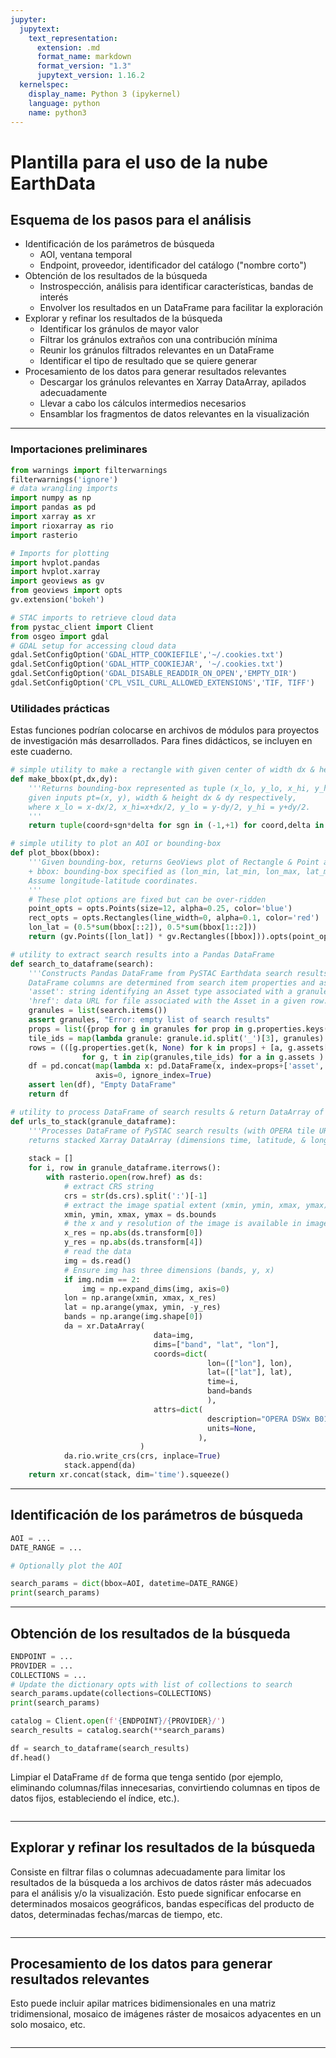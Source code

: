 ```yaml
---
jupyter:
  jupytext:
    text_representation:
      extension: .md
      format_name: markdown
      format_version: "1.3"
      jupytext_version: 1.16.2
  kernelspec:
    display_name: Python 3 (ipykernel)
    language: python
    name: python3
---
```


# Plantilla para el uso de la nube EarthData

## Esquema de los pasos para el análisis

<!-- #region jupyter={"source_hidden": true} -->

- Identificación de los parámetros de búsqueda
  - AOI, ventana temporal
  - Endpoint, proveedor, identificador del catálogo ("nombre corto")
- Obtención de los resultados de la búsqueda
  - Instrospección, análisis para identificar características, bandas de interés
  - Envolver los resultados en un DataFrame para facilitar la exploración
- Explorar y refinar los resultados de la búsqueda
  - Identificar los gránulos de mayor valor
  - Filtrar los gránulos extraños con una contribución mínima
  - Reunir los gránulos filtrados relevantes en un DataFrame
  - Identificar el tipo de resultado que se quiere generar
- Procesamiento de los datos para generar resultados relevantes
  - Descargar los gránulos relevantes en Xarray DataArray, apilados adecuadamente
  - Llevar a cabo los cálculos intermedios necesarios
  - Ensamblar los fragmentos de datos relevantes en la visualización

<!-- #endregion -->

---

### Importaciones preliminares

```python jupyter={"source_hidden": true}
from warnings import filterwarnings
filterwarnings('ignore')
# data wrangling imports
import numpy as np
import pandas as pd
import xarray as xr
import rioxarray as rio
import rasterio
```

```python jupyter={"source_hidden": true}
# Imports for plotting
import hvplot.pandas
import hvplot.xarray
import geoviews as gv
from geoviews import opts
gv.extension('bokeh')
```

```python jupyter={"source_hidden": true}
# STAC imports to retrieve cloud data
from pystac_client import Client
from osgeo import gdal
# GDAL setup for accessing cloud data
gdal.SetConfigOption('GDAL_HTTP_COOKIEFILE','~/.cookies.txt')
gdal.SetConfigOption('GDAL_HTTP_COOKIEJAR', '~/.cookies.txt')
gdal.SetConfigOption('GDAL_DISABLE_READDIR_ON_OPEN','EMPTY_DIR')
gdal.SetConfigOption('CPL_VSIL_CURL_ALLOWED_EXTENSIONS','TIF, TIFF')
```

### Utilidades prácticas

Estas funciones podrían colocarse en archivos de módulos para proyectos de investigación más desarrollados. Para fines didácticos, se incluyen en este cuaderno.

```python jupyter={"source_hidden": true}
# simple utility to make a rectangle with given center of width dx & height dy
def make_bbox(pt,dx,dy):
    '''Returns bounding-box represented as tuple (x_lo, y_lo, x_hi, y_hi)
    given inputs pt=(x, y), width & height dx & dy respectively,
    where x_lo = x-dx/2, x_hi=x+dx/2, y_lo = y-dy/2, y_hi = y+dy/2.
    '''
    return tuple(coord+sgn*delta for sgn in (-1,+1) for coord,delta in zip(pt, (dx/2,dy/2)))
```

```python jupyter={"source_hidden": true}
# simple utility to plot an AOI or bounding-box
def plot_bbox(bbox):
    '''Given bounding-box, returns GeoViews plot of Rectangle & Point at center
    + bbox: bounding-box specified as (lon_min, lat_min, lon_max, lat_max)
    Assume longitude-latitude coordinates.
    '''
    # These plot options are fixed but can be over-ridden
    point_opts = opts.Points(size=12, alpha=0.25, color='blue')
    rect_opts = opts.Rectangles(line_width=0, alpha=0.1, color='red')
    lon_lat = (0.5*sum(bbox[::2]), 0.5*sum(bbox[1::2]))
    return (gv.Points([lon_lat]) * gv.Rectangles([bbox])).opts(point_opts, rect_opts)
```

```python jupyter={"source_hidden": true}
# utility to extract search results into a Pandas DataFrame
def search_to_dataframe(search):
    '''Constructs Pandas DataFrame from PySTAC Earthdata search results.
    DataFrame columns are determined from search item properties and assets.
    'asset': string identifying an Asset type associated with a granule
    'href': data URL for file associated with the Asset in a given row.'''
    granules = list(search.items())
    assert granules, "Error: empty list of search results"
    props = list({prop for g in granules for prop in g.properties.keys()})
    tile_ids = map(lambda granule: granule.id.split('_')[3], granules)
    rows = (([g.properties.get(k, None) for k in props] + [a, g.assets[a].href, t])
                for g, t in zip(granules,tile_ids) for a in g.assets )
    df = pd.concat(map(lambda x: pd.DataFrame(x, index=props+['asset','href', 'tile_id']).T, rows),
                   axis=0, ignore_index=True)
    assert len(df), "Empty DataFrame"
    return df
```

```python jupyter={"source_hidden": true}
# utility to process DataFrame of search results & return DataArray of stacked raster images
def urls_to_stack(granule_dataframe):
    '''Processes DataFrame of PySTAC search results (with OPERA tile URLs) &
    returns stacked Xarray DataArray (dimensions time, latitude, & longitude)'''
    
    stack = []
    for i, row in granule_dataframe.iterrows():
        with rasterio.open(row.href) as ds:
            # extract CRS string
            crs = str(ds.crs).split(':')[-1]
            # extract the image spatial extent (xmin, ymin, xmax, ymax)
            xmin, ymin, xmax, ymax = ds.bounds
            # the x and y resolution of the image is available in image metadata
            x_res = np.abs(ds.transform[0])
            y_res = np.abs(ds.transform[4])
            # read the data 
            img = ds.read()
            # Ensure img has three dimensions (bands, y, x)
            if img.ndim == 2:
                img = np.expand_dims(img, axis=0) 
            lon = np.arange(xmin, xmax, x_res)
            lat = np.arange(ymax, ymin, -y_res)
            bands = np.arange(img.shape[0])
            da = xr.DataArray(
                                data=img,
                                dims=["band", "lat", "lon"],
                                coords=dict(
                                            lon=(["lon"], lon),
                                            lat=(["lat"], lat),
                                            time=i,
                                            band=bands
                                            ),
                                attrs=dict(
                                            description="OPERA DSWx B01",
                                            units=None,
                                          ),
                             )
            da.rio.write_crs(crs, inplace=True)   
            stack.append(da)
    return xr.concat(stack, dim='time').squeeze()
```

---

## Identificación de los parámetros de búsqueda

```python jupyter={"source_hidden": true}
AOI = ...
DATE_RANGE = ...
```

```python jupyter={"source_hidden": true}
# Optionally plot the AOI
```

```python jupyter={"source_hidden": true}
search_params = dict(bbox=AOI, datetime=DATE_RANGE)
print(search_params)
```

---

## Obtención de los resultados de la búsqueda

```python jupyter={"source_hidden": true}
ENDPOINT = ...
PROVIDER = ...
COLLECTIONS = ...
# Update the dictionary opts with list of collections to search
search_params.update(collections=COLLECTIONS)
print(search_params)
```

```python jupyter={"source_hidden": true}
catalog = Client.open(f'{ENDPOINT}/{PROVIDER}/')
search_results = catalog.search(**search_params)
```

```python
df = search_to_dataframe(search_results)
df.head()
```

Limpiar el DataFrame `df` de forma que tenga sentido (por ejemplo, eliminando columnas/filas innecesarias, convirtiendo columnas en tipos de datos fijos, estableciendo el índice, etc.).

```python
```

---

## Explorar y refinar los resultados de la búsqueda

<!-- #region jupyter={"source_hidden": true} -->

Consiste en filtrar filas o columnas adecuadamente para limitar los resultados de la búsqueda a los archivos de datos ráster más adecuados para el análisis y/o la visualización. Esto puede significar enfocarse en determinados mosaicos geográficos, bandas específicas del producto de datos, determinadas fechas/marcas de tiempo, etc.

<!-- #endregion -->

```python
```

---

## Procesamiento de los datos para generar resultados relevantes

Esto puede incluir apilar matrices bidimensionales en una matriz tridimensional, mosaico de imágenes ráster de mosaicos adyacentes en un solo mosaico, etc.

```python
```

---
